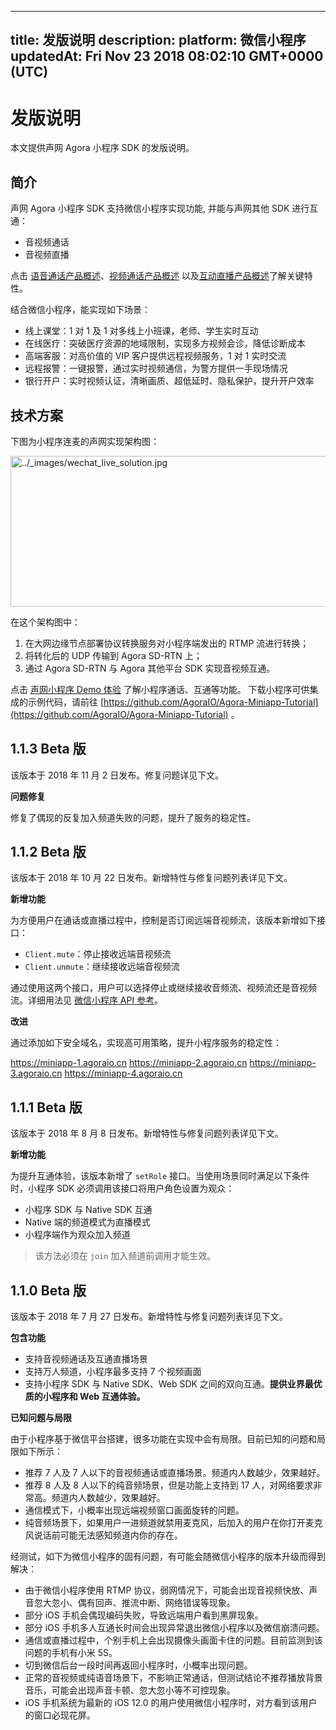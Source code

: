 
---
title: 发版说明
description: 
platform: 微信小程序
updatedAt: Fri Nov 23 2018 08:02:10 GMT+0000 (UTC)
---
# 发版说明
本文提供声网 Agora 小程序 SDK 的发版说明。

## **简介**

声网 Agora 小程序 SDK 支持微信小程序实现功能, 并能与声网其他 SDK 进行互通：

-   音视频通话
-   音视频直播

点击 [语音通话产品概述](https://docs.agora.io/cn/Voice/product_voice?platform=All%20Platforms)、[视频通话产品概述](https://docs.agora.io/cn/Video/product_video?platform=All%20Platforms) 以及[互动直播产品概述](https://docs.agora.io/cn/Interactive%20Broadcast/product_live?platform=All%20Platforms)了解关键特性。


结合微信小程序，能实现如下场景：

-   线上课堂：1 对 1 及 1 对多线上小班课，老师、学生实时互动
-   在线医疗：突破医疗资源的地域限制，实现多方视频会诊，降低诊断成本
-   高端客服：对高价值的 VIP 客户提供远程视频服务，1 对 1 实时交流
-   远程报警：一键报警，通过实时视频通信，为警方提供一手现场情况
-   银行开户：实时视频认证，清晰画质、超低延时、隐私保护，提升开户效率

## 技术方案

下图为小程序连麦的声网实现架构图：

<img alt="../_images/wechat_live_solution.jpg" src="https://web-cdn.agora.io/docs-files/cn/wechat_live_solution.jpg" style="width: 601.6px; height: 240.8px;"/>

在这个架构图中：

1.  在大网边缘节点部署协议转换服务对小程序端发出的 RTMP 流进行转换；
2.  将转化后的 UDP 传输到 Agora SD-RTN 上；
3.  通过 Agora SD-RTN 与 Agora 其他平台 SDK 实现音视频互通。

点击 [声网小程序 Demo 体验](../../cn/Video/miniapp_demo.md) 了解小程序通话、互通等功能。
下载小程序可供集成的示例代码，请前往 [https://github.com/AgoraIO/Agora-Miniapp-Tutorial](https://github.com/AgoraIO/Agora-Miniapp-Tutorial) 。

## **1.1.3 Beta 版**

该版本于 2018 年 11 月 2 日发布。修复问题详见下文。

**问题修复**

修复了偶现的反复加入频道失败的问题，提升了服务的稳定性。

## **1.1.2 Beta 版**

该版本于 2018 年 10 月 22 日发布。新增特性与修复问题列表详见下文。

**新增功能**

为方便用户在通话或直播过程中，控制是否订阅远端音视频流，该版本新增如下接口：

- `Client.mute`：停止接收远端音视频流
- `Client.unmute`：继续接收远端音视频流

通过使用这两个接口，用户可以选择停止或继续接收音频流、视频流还是音视频流。详细用法见 [微信小程序 API 参考](https://docs.agora.io/cn/Video/API%20Reference/wechat/index.html)。

**改进**

通过添加如下安全域名，实现高可用策略，提升小程序服务的稳定性：

https://miniapp-1.agoraio.cn
https://miniapp-2.agoraio.cn
https://miniapp-3.agoraio.cn
https://miniapp-4.agoraio.cn


## **1.1.1 Beta 版**

该版本于 2018 年 8 月 8 日发布。新增特性与修复问题列表详见下文。

**新增功能**

为提升互通体验，该版本新增了 `setRole` 接口。当使用场景同时满足以下条件时，小程序 SDK 必须调用该接口将用户角色设置为观众：

-   小程序 SDK 与 Native SDK 互通
-   Native 端的频道模式为直播模式
-   小程序端作为观众加入频道


> 该方法必须在 `join`  加入频道前调用才能生效。

## **1.1.0 Beta 版**

该版本于 2018 年 7 月 27 日发布。新增特性与修复问题列表详见下文。


**包含功能**

-   支持音视频通话及互通直播场景
-   支持万人频道，小程序最多支持 7 个视频画面
-   支持小程序 SDK 与 Native SDK、Web SDK 之间的双向互通。**提供业界最优质的小程序和 Web 互通体验。**


**已知问题与局限**

由于小程序基于微信平台搭建，很多功能在实现中会有局限。目前已知的问题和局限如下所示：

-   推荐 7 人及 7 人以下的音视频通话或直播场景。频道内人数越少，效果越好。
-   推荐 8 人及 8 人以下的纯音频场景，但是功能上支持到 17 人，对网络要求非常高。频道内人数越少，效果越好。
-   通信模式下，小概率出现远端视频窗口画面旋转的问题。
-   纯音频场景下，如果用户一进频道就禁用麦克风，后加入的用户在你打开麦克风说话前可能无法感知频道内你的存在。


经测试，如下为微信小程序的固有问题，有可能会随微信小程序的版本升级而得到解决：

-   由于微信小程序使用 RTMP 协议，弱网情况下，可能会出现音视频快放、声音忽大忽小、偶有回声、推流中断、网络错误等现象。
-   部分 iOS 手机会偶现编码失败，导致远端用户看到黑屏现象。
-   部分 iOS 手机多人互通长时间会出现异常退出微信小程序以及微信崩溃问题。
-   通信或直播过程中，个别手机上会出现摄像头画面卡住的问题。目前监测到该问题的手机有小米 5S。
-   切到微信后台一段时间再返回小程序时，小概率出现问题。
-   正常的音视频或纯语音场景下，不影响正常通话，但测试结论不推荐播放背景音乐，可能会出现声音卡顿、忽大忽小等不可控现象。
-   iOS 手机系统为最新的 iOS 12.0 的用户使用微信小程序时，对方看到该用户的窗口必现花屏。



